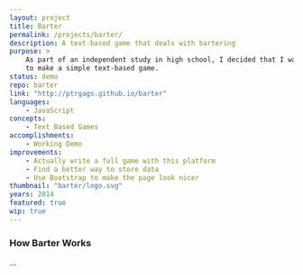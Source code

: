 ```yaml
---
layout: project
title: Barter
permalink: /projects/barter/
description: A text-based game that deals with bartering
purpose: >
    As part of an independent study in high school, I decided that I wanted
    to make a simple text-based game.
status: demo
repo: barter
link: "http://ptrgags.github.io/barter"
languages:
    - JavaScript
concepts:
    - Text Based Games
accomplishments:
    - Working Demo
improvements:
    - Actually write a full game with this platform
    - Find a better way to store data
    - Use Bootstrap to make the page look nicer
thumbnail: "barter/logo.svg"
years: 2014
featured: true
wip: true
---
```


### How Barter Works

...

